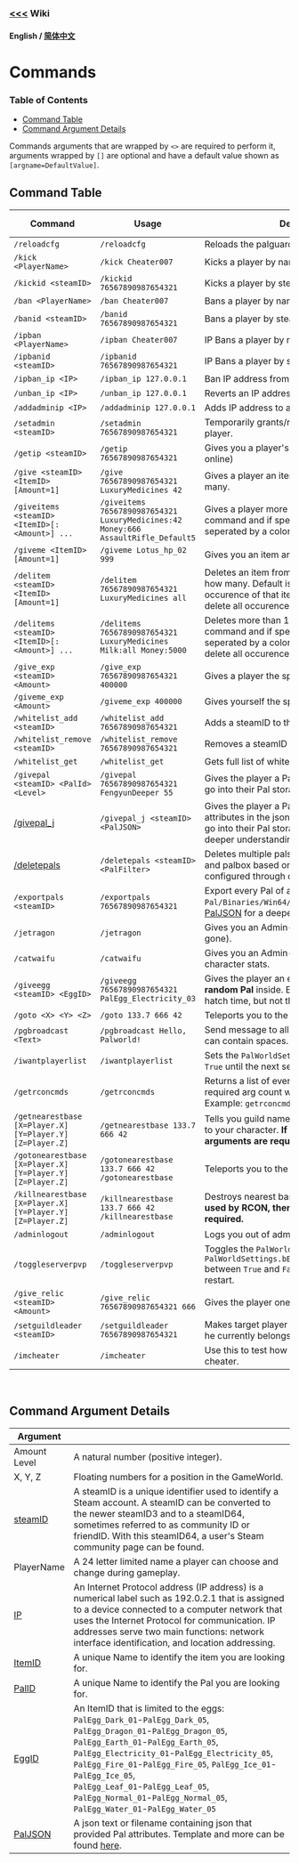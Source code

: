 ### [<<<](../README.md) Wiki

#### English / [简体中文](./README_ZH_CN.md)

# Commands

### Table of Contents
- [Command Table](#command-table)
- [Command Argument Details](#command-argument-details)

Commands arguments that are wrapped by `<>` are required to perform it, arguments wrapped by `[]` are optional and have a default value shown as `[argname=DefaultValue]`.

## Command Table
|Command|Usage|Description|Admin Only|Chat|RCON|
|-------|-------|-----------|----------|----|----|
|`/reloadcfg`|`/reloadcfg`|Reloads the palguard config file.|X|X|X|
|`/kick <PlayerName>`|`/kick Cheater007`|Kicks a player by name from the server.|X|X|X|
|`/kickid <steamID>`|`/kickid 76567890987654321`|Kicks a player by steamID from the server.|X|X|X|
|`/ban <PlayerName>`|`/ban Cheater007`|Bans a player by name from the server.|X|X|X|
|`/banid <steamID>`|`/banid 76567890987654321`|Bans a player by steamID from the server.|X|X|X|
|`/ipban <PlayerName>`|`/ipban Cheater007`|IP Bans a player by name from the server.|X|X|X|
|`/ipbanid <steamID>`|`/ipbanid 76567890987654321`|IP Bans a player by steamID from the server.|X|X|X|
|`/ipban_ip <IP>`|`/ipban_ip 127.0.0.1`|Ban IP address from joining the server.|X|X|X|
|`/unban_ip <IP>`|`/unban_ip 127.0.0.1`|Reverts an IP address Ban.|X|X|X|
|`/addadminip <IP>`|`/addadminip 127.0.0.1`|Adds IP address to admin whitelist.|X|X|X|
|`/setadmin <steamID>`|`/setadmin 76567890987654321`|Temporarily grants/revokes admin from a player.|X|X|X|
|`/getip <steamID>`|`/getip 76567890987654321`|Gives you a player's IP address. (Must be online)|X|X|X|
|`/give <steamID> <ItemID> [Amount=1]`|`/give 76567890987654321 LuxuryMedicines 42`|Gives a player an item and if specified how many.|X|X|X|
|`/giveitems <steamID> <ItemID>[:<Amount>] ...`|`/giveitems 76567890987654321 LuxuryMedicines:42 Money:666 AssaultRifle_Default5`|Gives a player more than 1 item in one command and if specified how many of each seperated by a colon.|X|X|X|
|`/giveme <ItemID> [Amount=1]`|`/giveme Lotus_hp_02 999`|Gives you an item and if specified how many.|X|X||
|`/delitem <steamID> <ItemID> [Amount=1]`|`/delitem 76567890987654321 LuxuryMedicines all`|Deletes an item from a player and if specified how many. Default is `1` which will delete only 1 occurence of that item. Use `all` instead of `1` to delete all occurences.|X|X|X|
 |`/delitems <steamID> <ItemID>[:<Amount>] ...`|`/delitems 76567890987654321 LuxuryMedicines Milk:all Money:5000`|Deletes more than 1 item from a player in one command and if specified how many of each seperated by a colon. Use `all` instead of `1` to delete all occurences.|X|X|X|
|`/give_exp <steamID> <Amount>`|`/give_exp 76567890987654321 400000`|Gives a player the specified amount of EXP.|X|X|X|
|`/giveme_exp <Amount>`|`/giveme_exp 400000`|Gives yourself the specified amount of EXP.|X|X|X|
|`/whitelist_add <steamID>`|`/whitelist_add 76567890987654321`|Adds a steamID to the whitelist.|X|X|X|
|`/whitelist_remove <steamID>`|`/whitelist_remove 76567890987654321`|Removes a steamID from the whitelist.|X|X|X|
|`/whitelist_get`|`/whitelist_get`|Gets full list of whitelisted players.|X|X|X|
|`/givepal <steamID> <PalId> <Level>`|`/givepal 76567890987654321 FengyunDeeper 55`|Gives the player a Pal (if their party is full, it will go into their Pal storage).|X|X|X|
|[/givepal_j](givepal_j.md)|`/givepal_j <steamID> <PalJSON>`|Gives the player a Pal with the provided attributes in the json. (if their party is full, it will go into their Pal storage). See [PalJSON](../Files/PalJSON.md#json-file-template) for a deeper understanding.|X|X|X|
|[/deletepals](deletepals.md)|`/deletepals <steamID> <PalFilter>`|Deletes multiple pals from a player's palteam and palbox based on a filter, which can be configured through command arguments.|X|X|X|
|`/exportpals <steamID>`|`/exportpals 76567890987654321`|Export every Pal of a player to a json file at `Pal/Binaries/Win64/palguard/pals/`. See [PalJSON](../Files/PalJSON.md#json-file-template) for a deeper understanding.|X|X|X|
|`/jetragon`|`/jetragon`|Gives you an Admin-Jetragon Pal (it's faaas.... gone).|X|X||
|`/catwaifu`|`/catwaifu`|Gives you an Admin-Cat-Waifu that buffs your character stats.|X|X||
|`/giveegg <steamID> <EggID>`|`/giveegg 76567890987654321 PalEgg_Electricity_03`|Gives the player an egg **with a completely random Pal** inside. Egg type only affects the hatch time, but not the Pal inside.|X|X|X|
|`/goto <X> <Y> <Z>`|`/goto 133.7 666 42`|Teleports you to the provided location.|X|X||
|`/pgbroadcast <Text>`|`/pgbroadcast Hello, Palworld!`|Send message to all player in the server that can contain spaces.|X|X|X|
|`/iwantplayerlist`|`/iwantplayerlist`|Sets the `PalWorldSettings.bShowPlayerList` to `True` until the next server restart.|X|X|X|
|`/getrconcmds`|`/getrconcmds`|Returns a list of every command with the required arg count which is usable by RCON. Example: `getrconcmds:1;giveegg:2;give:2;`|X| |X|
|`/getnearestbase [X=Player.X] [Y=Player.Y] [Z=Player.Z]`|`/getnearestbase 133.7 666 42`|Tells you guild name which owns base nearest to your character. **If used by RCON, then all 3 arguments are required.**|X|X|X|
|`/gotonearestbase [X=Player.X] [Y=Player.Y] [Z=Player.Z]`|`/gotonearestbase 133.7 666 42`<br>`/gotonearestbase`|Teleports you to the nearest base.|X|X| |
|`/killnearestbase [X=Player.X] [Y=Player.Y] [Z=Player.Z]`|`/killnearestbase 133.7 666 42`<br>`/killnearestbase`|Destroys nearest base. (Use with caution). **If used by RCON, then all 3 arguments are required.**|X|X|X|
|`/adminlogout`|`/adminlogout`|Logs you out of admin mode.|X|X|X|
|`/toggleserverpvp`|`/toggleserverpvp`|Toggles the `PalWorldSettings.bIsPvP` and `PalWorldSettings.bEnablePlayerToPlayerDamage` between `True` and `False` until the next server restart.|X|X|X|
|`/give_relic <steamID> <Amount>`|`/give_relic 76567890987654321 666`|Gives the player one or more Lifmunk Effigies.|X|X|X|
|`/setguildleader <steamID>`|`/setguildleader 76567890987654321`|Makes target player the guild leader of the guild he currently belongs to.|X|X|X|
|`/imcheater`|`/imcheater`|Use this to test how your server response to a cheater.|X|X|X|

<br>

## Command Argument Details
|Argument| |
|--------|-|
|Amount<br>Level|A natural number (positive integer).|
|X, Y, Z|Floating numbers for a position in the GameWorld.|
|[steamID](https://steamid.io)|A steamID is a unique identifier used to identify a Steam account. A steamID can be converted to the newer steamID3 and to a steamID64, sometimes referred to as community ID or friendID. With this steamID64, a user's Steam community page can be found.|
|PlayerName|A 24 letter limited name a player can choose and change during gameplay.|
|[IP](https://en.wikipedia.org/wiki/IP_address)|An Internet Protocol address (IP address) is a numerical label such as 192.0.2.1 that is assigned to a device connected to a computer network that uses the Internet Protocol for communication. IP addresses serve two main functions: network interface identification, and location addressing.|
|[ItemID](https://pwmodding.wiki/docs/game-data/item-table)|A unique Name to identify the item you are looking for.|
|[PalID](https://pwmodding.wiki/docs/game-data/monster-table)|A unique Name to identify the Pal you are looking for.|
|[EggID](https://pwmodding.wiki/docs/game-data/item-table)|An ItemID that is limited to the eggs:<br>`PalEgg_Dark_01`-`PalEgg_Dark_05`, `PalEgg_Dragon_01`-`PalEgg_Dragon_05`,<br>`PalEgg_Earth_01`-`PalEgg_Earth_05`, `PalEgg_Electricity_01`-`PalEgg_Electricity_05`,<br>`PalEgg_Fire_01`-`PalEgg_Fire_05`, `PalEgg_Ice_01`-`PalEgg_Ice_05`,<br>`PalEgg_Leaf_01`-`PalEgg_Leaf_05`, `PalEgg_Normal_01`-`PalEgg_Normal_05`,<br>`PalEgg_Water_01`-`PalEgg_Water_05`|
|[PalJSON](../Files/PalJSON.md#json-file-template)|A json text or filename containing json that provided Pal attributes. Template and more can be found [here](../Files/PalJSON.md#template).|
